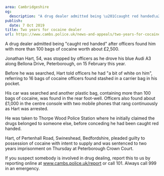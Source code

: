 ```yaml
area: Cambridgeshire
og:
  description: "A drug dealer admitted being \u201Ccaught red handed\u201D after officers found him with more than 100 bags of cocaine worth about \xA32,500."
publish:
  date: 7 Oct 2019
title: Two years for cocaine dealer
url: https://www.cambs.police.uk/news-and-appeals/two-years-for-cocaine-dealer
```

A drug dealer admitted being "caught red handed" after officers found him with more than 100 bags of cocaine worth about £2,500.

Jonathan Hart, 54, was stopped by officers as he drove his blue Audi A3 along Bellona Drive, Peterborough, on 15 February this year.

Before he was searched, Hart told officers he had "a bit of white on him", referring to 16 bags of cocaine officers found stashed in a carrier bag in his pocket.

His car was searched and another plastic bag, containing more than 100 bags of cocaine, was found in the rear foot-well. Officers also found about £1,000 in the centre console with two mobile phones that rang continuously as Hart was arrested.

He was taken to Thorpe Wood Police Station where he initially claimed the drugs belonged to someone else, before conceding he had been caught red handed.

Hart, of Pertenhall Road, Swineshead, Bedfordshire, pleaded guilty to possession of cocaine with intent to supply and was sentenced to two years imprisonment on Thursday at Peterborough Crown Court.

If you suspect somebody is involved in drug dealing, report this to us by reporting online at www.cambs.police.uk/report or call 101. Always call 999 in an emergency.

